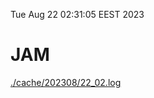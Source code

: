 Tue Aug 22 02:31:05 EEST 2023
# JAM
<a href='./cache/202308/22_02.log'>./cache/202308/22_02.log</a>
